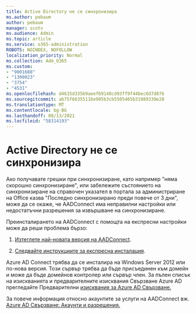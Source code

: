 ```yaml
---
title: Active Directory не се синхронизира
ms.author: pebaum
author: pebaum
manager: scotv
ms.audience: Admin
ms.topic: article
ms.service: o365-administration
ROBOTS: NOINDEX, NOFOLLOW
localization_priority: Normal
ms.collection: Adm_O365
ms.custom:
- "9001688"
- "1300023"
- "3754"
- "4531"
ms.openlocfilehash: d4615d335b9aeef69148cd93ff9f44bec6d7d876
ms.sourcegitcommit: ab75f66355116e995b3cb5505465b31989339e28
ms.translationtype: MT
ms.contentlocale: bg-BG
ms.lasthandoff: 08/13/2021
ms.locfileid: "58314193"
---
```

# <a name="active-directory-not-syncing"></a>Active Directory не се синхронизира

Ако получавате грешки при синхронизиране, като например "няма скорошно синхронизиране", или забележите състоянието на синхронизиране на справочен указател в портала за администриране на Office казва "Последно синхронизирано преди повече от 3 дни", може да се окаже, че AADConnect има неправилни настройки или недостатъчни разрешения за извършване на синхронизиране.  

Преинсталирането на AADConnect с помощта на експресни настройки може да реши проблема бързо:

1. [Изтеглете най-новата версия на AADConnect](https://go.microsoft.com/fwlink/?LinkId=615771).

2. [Следвайте инструкциите за експресна инсталация](https://docs.microsoft.com/azure/active-directory/hybrid/how-to-connect-install-express).

Azure AD Connect трябва да се инсталира на Windows Server 2012 или по-нова версия. Този сървър трябва да бъде присъединен към домейн и може да бъде домейнов контролер или сървър член. За пълен списък на изискванията и предварителните изисквания Свързване Azure AD прегледайте Предварителни [изисквания за Azure AD Свързване.](https://docs.microsoft.com/azure/active-directory/hybrid/how-to-connect-install-prerequisites)

За повече информация относно акаунтите за услуги на AADConnect вж. [Azure AD Свързване: Акаунти и разрешения.](https://docs.microsoft.com/azure/active-directory/hybrid/reference-connect-accounts-permissions)
